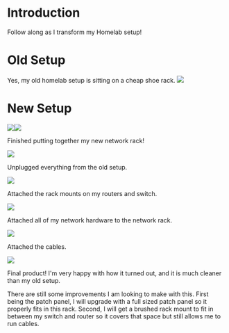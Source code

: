 # Introduction
Follow along as I transform my Homelab setup!
# Old Setup
Yes, my old homelab setup is sitting on a cheap shoe rack. 
![](SS/SS-10172025_1.jpg)

# New Setup
![](SS/SS-10172025.jpg)![](SS/SS-10172025_2.jpg)

Finished putting together my new network rack!

![](SS/SS-10172025_3.jpg)

Unplugged everything from the old setup.

![](SS/SS-10172025_4.jpg)

Attached the rack mounts on my routers and switch.

![](SS/SS-10172025_5.jpg)

Attached all of my network hardware to the network rack.

![](SS/SS-10172025_6.jpg)

Attached the cables.

![](SS/SS-10172025_7.jpg)

Final product! I'm very happy with how it turned out, and it is much cleaner than my old setup.

There are still some improvements I am looking to make with this. First being the patch panel, I will upgrade with a full sized patch panel so it properly fits in this rack. Second, I will get a brushed rack mount to fit in between my switch and router so it covers that space but still allows me to run cables.